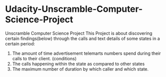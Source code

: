 # Udacity-Unscramble-Computer-Science-Project
Unscramble Computer Science Project
This Project is about discovering certain findings(below) through the calls and text details of some states in a certain period:
  1. The amount of time advertisement telemarts numbers spend during their calls to their client. (conditions)
  2. The calls happening within the state as compared to other states
  3. The maximum number of duration by which caller and which state. 
